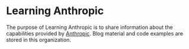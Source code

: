 # Learning Anthropic

The purpose of Learning Anthropic is to share information about the capabilities provided by [Anthropic](https://www.anthropic.com/). Blog material and code examples are stored in this organization. 